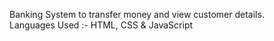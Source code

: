 Banking System to transfer money and view customer details.
<br />
Languages Used :- HTML, CSS & JavaScript

